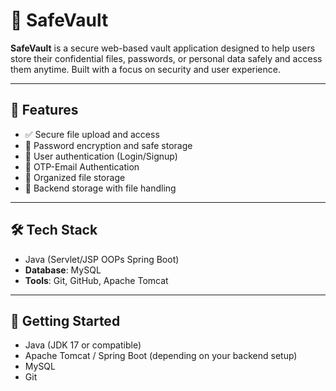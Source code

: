 # 🔐 SafeVault

**SafeVault** is a secure web-based vault application designed to help users store their confidential files, passwords, or personal data safely and access them anytime. Built with a focus on security and user experience.

---

## 🌟 Features

- ✅ Secure file upload and access
- 🔑 Password encryption and safe storage
- 👤 User authentication (Login/Signup)
- 🔑 OTP-Email Authentication
- 📁 Organized file storage
- 💾 Backend storage with file handling

---

## 🛠️ Tech Stack

-  Java (Servlet/JSP OOPs Spring Boot)
- **Database**: MySQL
- **Tools**: Git, GitHub, Apache Tomcat 

---

## 🚀 Getting Started


- Java (JDK 17 or compatible)
- Apache Tomcat / Spring Boot (depending on your backend setup)
- MySQL
- Git

